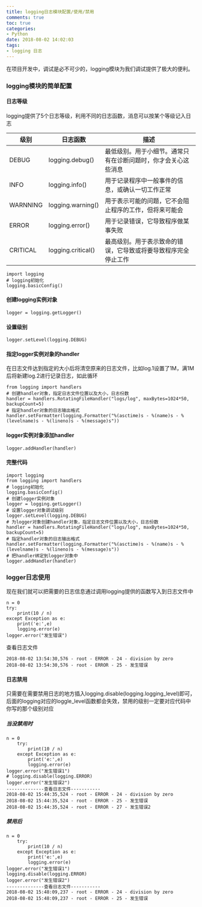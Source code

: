 ```yaml
---
title: logging日志模块配置/使用/禁用
comments: true
toc: true
categories:
- Python
date: 2018-08-02 14:02:03
tags:
- logging 日志
---
```

在项目开发中，调试是必不可少的，logging模块为我们调试提供了极大的便利。<!--more-->
### logging模块的简单配置
#### 日志等级
logging提供了5个日志等级，利用不同的日志函数，消息可以按某个等级记入日志

|级别|日志函数|描述|
|-----|----|----|
|DEBUG|logging.debug()|最低级别。用于小细节。通常只有在诊断问题时，你才会关心这些消息|
|INFO|logging.info()|用于记录程序中一般事件的信息，或确认一切工作正常|
|WARNNING|logging.warning()|用于表示可能的问题，它不会阻止程序的工作，但将来可能会|
|ERROR|logging.error()|用于记录错误，它导致程序做某事失败|
|CRITICAL|logging.critical()|最高级别。用于表示致命的错误，它导致或将要导致程序完全停止工作|

```
import logging
# logging初始化
logging.basicConfig()
```
#### 创建logging实例对象
```
logger = logging.getLogger()
```
#### 设置级别
```
logger.setLevel(logging.DEBUG)
```
#### 指定logger实例对象的handler
在日志文件达到指定的大小后将清空原来的日志文件，比如log.1设置了1M，满1M后将新建log.2进行记录日志，如此循环
```
from logging import handlers
# 创建handler对象，指定日志文件位置以及大小，日志份数
handler = handlers.RotatingFileHandler("logs/log", maxBytes=1024*50, backupCount=5)
# 指定handler对象的日志输出格式
handler.setFormatter(logging.Formatter("%(asctime)s - %(name)s - %(levelname)s - %(lineno)s - %(message)s"))
```
#### logger实例对象添加handler
```
logger.addHandler(handler)
```
#### 完整代码
```
import logging
from logging import handlers
# logging初始化
logging.basicConfig()
# 创建logger实例对象
logger = logging.getLogger()
# 设置logger对象调试级别
logger.setLevel(logging.DEBUG)
# 为logger对象创建handler对象，指定日志文件位置以及大小，日志份数
handler = handlers.RotatingFileHandler("logs/log", maxBytes=1024*50, backupCount=5)
# 指定handler对象的日志输出格式
handler.setFormatter(logging.Formatter("%(asctime)s - %(name)s - %(levelname)s - %(lineno)s - %(message)s"))
# 把handler绑定到logger对象中
logger.addHandler(handler)
```
### logger日志使用
现在我们就可以把需要的日志信息通过调用logging提供的函数写入到日志文件中
```
n = 0
try:
    print(10 / n)
except Exception as e:
    print('e:',e)
    logging.error(e)
logger.error("发生错误")

```
查看日志文件
```
2018-08-02 13:54:30,576 - root - ERROR - 24 - division by zero
2018-08-02 13:54:30,576 - root - ERROR - 25 - 发生错误

```
#### 日志禁用
只需要在需要禁用日志的地方插入logging.disable(logging.logging_level)即可，后面的logging对应的loggle_level函数都会失效，禁用的级别一定要对应代码中你写的那个级别对应
##### 当没禁用时
```
n = 0
    try:
        print(10 / n)
    except Exception as e:
        print('e:',e)
        logging.error(e)
logger.error("发生错误1")
# logging.disable(logging.ERROR)
logger.error("发生错误2")
--------------查看日志文件-----------
2018-08-02 15:44:35,524 - root - ERROR - 24 - division by zero
2018-08-02 15:44:35,524 - root - ERROR - 25 - 发生错误
2018-08-02 15:44:35,524 - root - ERROR - 27 - 发生错误2

```
##### 禁用后
```
n = 0
    try:
        print(10 / n)
    except Exception as e:
        print('e:',e)
        logging.error(e)
logger.error("发生错误1")
logging.disable(logging.ERROR)
logger.error("发生错误2")
--------------查看日志文件-----------
2018-08-02 15:48:09,237 - root - ERROR - 24 - division by zero
2018-08-02 15:48:09,237 - root - ERROR - 25 - 发生错误


```
